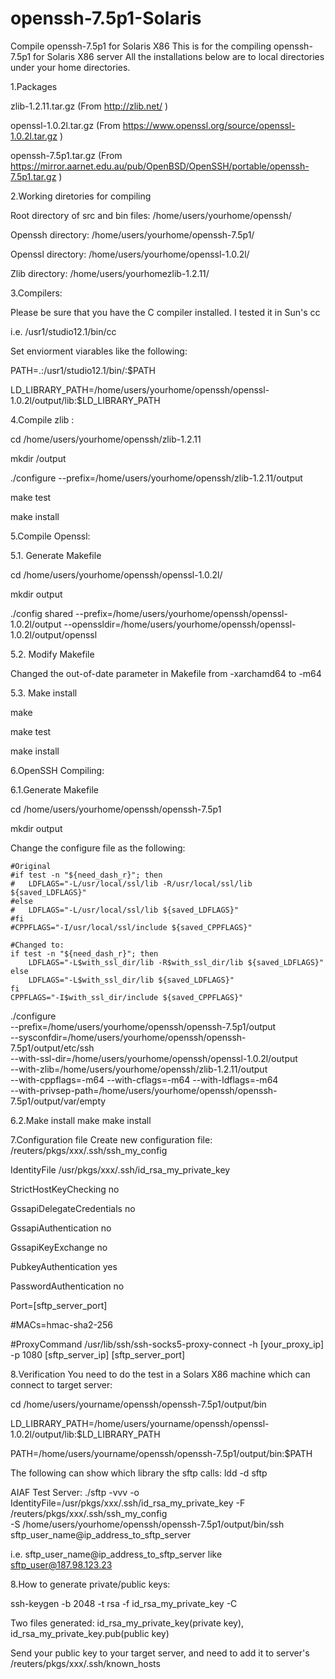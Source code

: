 # openssh-7.5p1-Solaris
Compile openssh-7.5p1 for Solaris X86
This is for the compiling openssh-7.5p1 for Solaris X86 server
All the installations below are to local directories under your home directories.

1.Packages

zlib-1.2.11.tar.gz (From http://zlib.net/ )

openssl-1.0.2l.tar.gz  (From https://www.openssl.org/source/openssl-1.0.2l.tar.gz )

openssh-7.5p1.tar.gz   (From https://mirror.aarnet.edu.au/pub/OpenBSD/OpenSSH/portable/openssh-7.5p1.tar.gz )

2.Working diretories for compiling

Root directory of src and bin files: /home/users/yourhome/openssh/

Openssh directory:  /home/users/yourhome/openssh-7.5p1/

Openssl directory:  /home/users/yourhome/openssl-1.0.2l/

Zlib directory: /home/users/yourhomezlib-1.2.11/


3.Compilers:

Please be sure that you have the C compiler installed. I tested it in Sun's cc

i.e. /usr1/studio12.1/bin/cc

Set enviorment viarables like the following:

PATH=.:/usr1/studio12.1/bin/:$PATH

LD_LIBRARY_PATH=/home/users/yourhome/openssh/openssl-1.0.2l/output/lib:$LD_LIBRARY_PATH


4.Compile zlib :

cd /home/users/yourhome/openssh/zlib-1.2.11

mkdir /output

./configure --prefix=/home/users/yourhome/openssh/zlib-1.2.11/output

make test

make install 


5.Compile Openssl:

5.1. Generate Makefile

cd /home/users/yourhome/openssh/openssl-1.0.2l/

mkdir output

./config shared --prefix=/home/users/yourhome/openssh/openssl-1.0.2l/output --openssldir=/home/users/yourhome/openssh/openssl-1.0.2l/output/openssl


5.2. Modify Makefile 

Changed the out-of-date parameter in Makefile from -xarchamd64 to -m64

5.3. Make install

make

make test

make install


6.OpenSSH Compiling:

6.1.Generate Makefile

cd /home/users/yourhome/openssh/openssh-7.5p1

mkdir output


Change the configure file as the following:

    #Original
    #if test -n "${need_dash_r}"; then
    #   LDFLAGS="-L/usr/local/ssl/lib -R/usr/local/ssl/lib ${saved_LDFLAGS}"
    #else
    #   LDFLAGS="-L/usr/local/ssl/lib ${saved_LDFLAGS}"
    #fi
    #CPPFLAGS="-I/usr/local/ssl/include ${saved_CPPFLAGS}"

    #Changed to:
    if test -n "${need_dash_r}"; then
        LDFLAGS="-L$with_ssl_dir/lib -R$with_ssl_dir/lib ${saved_LDFLAGS}"
    else
        LDFLAGS="-L$with_ssl_dir/lib ${saved_LDFLAGS}"
    fi
    CPPFLAGS="-I$with_ssl_dir/include ${saved_CPPFLAGS}"


./configure \
  --prefix=/home/users/yourhome/openssh/openssh-7.5p1/output \
  --sysconfdir=/home/users/yourhome/openssh/openssh-7.5p1/output/etc/ssh \
  --with-ssl-dir=/home/users/yourhome/openssh/openssl-1.0.2l/output \
  --with-zlib=/home/users/yourhome/openssh/zlib-1.2.11/output \
    --with-cppflags=-m64     --with-cflags=-m64 --with-ldflags=-m64 \
	--with-privsep-path=/home/users/yourhome/openssh/openssh-7.5p1/output/var/empty	

6.2.Make install
make
make install

7.Configuration file
Create new configuration file: /reuters/pkgs/xxx/.ssh/ssh_my_config

IdentityFile /usr/pkgs/xxx/.ssh/id_rsa_my_private_key

StrictHostKeyChecking no

GssapiDelegateCredentials no

GssapiAuthentication no

GssapiKeyExchange no

PubkeyAuthentication yes

PasswordAuthentication no

Port=[sftp_server_port]

#MACs=hmac-sha2-256

#ProxyCommand /usr/lib/ssh/ssh-socks5-proxy-connect -h [your_proxy_ip] -p 1080 [sftp_server_ip] [sftp_server_port]


8.Verification
You need to do the test in a Solars X86 machine which can connect to target server:

cd /home/users/yourname/openssh/openssh-7.5p1/output/bin

LD_LIBRARY_PATH=/home/users/yourname/openssh/openssl-1.0.2l/output/lib:$LD_LIBRARY_PATH

PATH=/home/users/yourname/openssh/openssh-7.5p1/output/bin:$PATH


The following can show which library the sftp calls:
ldd -d sftp

AIAF Test Server:
./sftp -vvv -o IdentityFile=/usr/pkgs/xxx/.ssh/id_rsa_my_private_key -F /reuters/pkgs/xxx/.ssh/ssh_my_config \
	-S /home/users/yourhome/openssh/openssh-7.5p1/output/bin/ssh  \
    sftp_user_name@ip_address_to_sftp_server
    
 i.e. sftp_user_name@ip_address_to_sftp_server  like sftp_user@187.98.123.23
	

8.How to generate private/public keys:

ssh-keygen -b 2048 -t rsa -f id_rsa_my_private_key -C 

Two files generated: id_rsa_my_private_key(private key), id_rsa_my_private_key.pub(public key)

Send your public key to your target server, and need to add it to server's  /reuters/pkgs/xxx/.ssh/known_hosts

	
